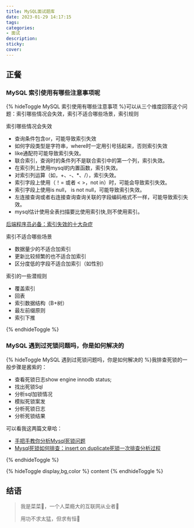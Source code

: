```yaml
---
title: MySQL面试题库
date: 2023-01-29 14:17:15
tags:
categories:
- 面试
description:
sticky:
cover:
---
```


## 正餐

### MySQL 索引使用有哪些注意事项呢

{% hideToggle  MySQL 索引使用有哪些注意事项 %}可以从三个维度回答这个问题：索引哪些情况会失效，索引不适合哪些场景，索引规则

索引哪些情况会失效

- 查询条件包含or，可能导致索引失效
- 如何字段类型是字符串，where时一定用引号括起来，否则索引失效
- like通配符可能导致索引失效。
- 联合索引，查询时的条件列不是联合索引中的第一个列，索引失效。
- 在索引列上使用mysql的内置函数，索引失效。
- 对索引列运算（如，+、-、*、/），索引失效。
- 索引字段上使用（！= 或者 < >，not in）时，可能会导致索引失效。
- 索引字段上使用is null， is not null，可能导致索引失效。
- 左连接查询或者右连接查询查询关联的字段编码格式不一样，可能导致索引失效。
- mysql估计使用全表扫描要比使用索引快,则不使用索引。

[后端程序员必备：索引失效的十大杂症](https://juejin.im/post/5de99dd2518825125e1ba49d)

索引不适合哪些场景

- 数据量少的不适合加索引
- 更新比较频繁的也不适合加索引
- 区分度低的字段不适合加索引（如性别）

索引的一些潜规则

- 覆盖索引
- 回表
- 索引数据结构（B+树）
- 最左前缀原则
- 索引下推

{% endhideToggle %}

### MySQL 遇到过死锁问题吗，你是如何解决的

{% hideToggle MySQL 遇到过死锁问题吗，你是如何解决的 %}我排查死锁的一般步骤是酱紫的：

- 查看死锁日志show engine innodb status;
- 找出死锁Sql
- 分析sql加锁情况
- 模拟死锁案发
- 分析死锁日志
- 分析死锁结果

可以看我这两篇文章哈：

- [手把手教你分析Mysql死锁问题](https://juejin.im/post/5e8b269f518825739379e82c)
- [Mysql死锁如何排查：insert on duplicate死锁一次排查分析过程](https://juejin.im/post/5d483e66518825052734b15a#heading-4)

{% endhideToggle %}





{% hideToggle display,bg,color %}
content
{% endhideToggle %}

## 结语

> 我是菜菜🥬，一个人菜瘾大的互联网从业者🎉
>
> 用功不求太猛，但求有恒🎈
